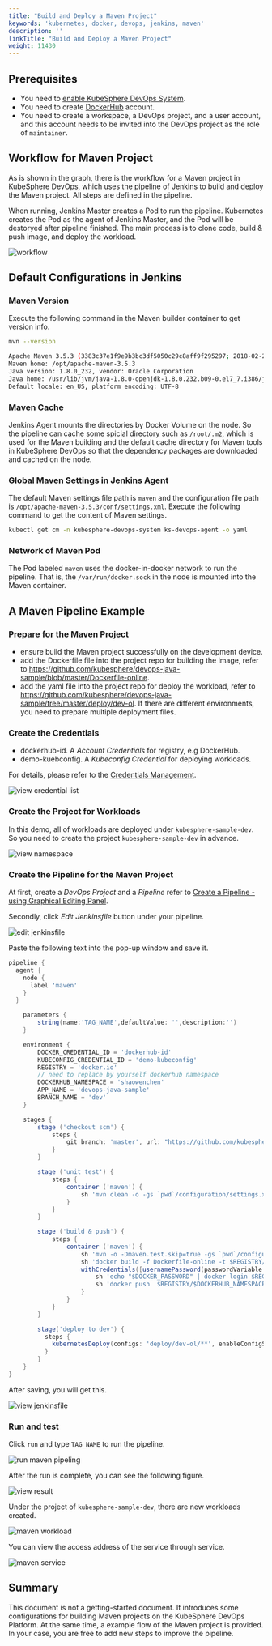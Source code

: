 ```yaml
---
title: "Build and Deploy a Maven Project"
keywords: 'kubernetes, docker, devops, jenkins, maven'
description: ''
linkTitle: "Build and Deploy a Maven Project"
weight: 11430
---
```


## Prerequisites

- You need to [enable KubeSphere DevOps System](../../../../docs/pluggable-components/devops/).
- You need to create [DockerHub](http://www.dockerhub.com/) account.
- You need to create a workspace, a DevOps project, and a user account, and this account needs to be invited into the DevOps project as the role of `maintainer`.

## Workflow for Maven Project

As is shown in the graph, there is the workflow for a Maven project in KubeSphere DevOps, which uses the pipeline of Jenkins to build and deploy the Maven project. All steps are defined in the pipeline.

When running, Jenkins Master creates a Pod to run the pipeline. Kubernetes creates the Pod as the agent of Jenkins Master, and the Pod will be destoryed after pipeline finished. The main process is to clone code, build & push image, and deploy the workload.

![workflow](/images/devops/maven-project-jenkins.png)

## Default Configurations in Jenkins

### Maven Version

Execute the following command in the Maven builder container to get version info.

```bash
mvn --version

Apache Maven 3.5.3 (3383c37e1f9e9b3bc3df5050c29c8aff9f295297; 2018-02-24T19:49:05Z)
Maven home: /opt/apache-maven-3.5.3
Java version: 1.8.0_232, vendor: Oracle Corporation
Java home: /usr/lib/jvm/java-1.8.0-openjdk-1.8.0.232.b09-0.el7_7.i386/jre
Default locale: en_US, platform encoding: UTF-8
```

### Maven Cache

Jenkins Agent mounts the directories by Docker Volume on the node. So the pipeline can cache some spicial directory such as `/root/.m2`, which is used for the Maven building and the default cache directory for Maven tools in KubeSphere DevOps so that the dependency packages are downloaded and cached on the node.

### Global Maven Settings in Jenkins Agent

The default Maven settings file path is `maven` and the configuration file path is `/opt/apache-maven-3.5.3/conf/settings.xml`. Execute the following command to get the content of Maven settings.

```bash
kubectl get cm -n kubesphere-devops-system ks-devops-agent -o yaml
```

### Network of Maven Pod

The Pod labeled `maven` uses the docker-in-docker network to run the pipeline. That is, the `/var/run/docker.sock` in the node is mounted into the Maven container.

## A Maven Pipeline Example

### Prepare for the Maven Project

- ensure build the Maven project successfully on the development device.
- add the Dockerfile file into the project repo for building the image, refer to <https://github.com/kubesphere/devops-java-sample/blob/master/Dockerfile-online>.
- add the yaml file into the project repo for deploy the workload, refer to <https://github.com/kubesphere/devops-java-sample/tree/master/deploy/dev-ol>. If there are different environments, you need to prepare multiple deployment files.

### Create the Credentials

- dockerhub-id. A *Account Credentials* for registry, e.g DockerHub.
- demo-kuebconfig. A *Kubeconfig Credential* for deploying workloads.

For details, please refer to the [Credentials Management](../../how-to-use/credential-management/).

![view credential list](/images/devops/view-credential-list.png)

### Create the Project for Workloads

In this demo, all of workloads are deployed under `kubesphere-sample-dev`. So you need to create the project `kubesphere-sample-dev` in advance.

![view namespace](/images/devops/view-namespace.png)

### Create the Pipeline for the Maven Project

At first, create a *DevOps Project* and a *Pipeline* refer to [Create a Pipeline - using Graphical Editing Panel](../../how-to-use/create-a-pipeline-using-graphical-editing-panel).

Secondly, click *Edit Jenkinsfile* button under your pipeline.

![edit jenkinsfile](/images/devops/edit-jenkinsfile.png)

Paste the following text into the pop-up window and save it.

```groovy
pipeline {
  agent {
    node {
      label 'maven'
    }
  }

    parameters {
        string(name:'TAG_NAME',defaultValue: '',description:'')
    }

    environment {
        DOCKER_CREDENTIAL_ID = 'dockerhub-id'
        KUBECONFIG_CREDENTIAL_ID = 'demo-kubeconfig'
        REGISTRY = 'docker.io'
        // need to replace by yourself dockerhub namespace
        DOCKERHUB_NAMESPACE = 'shaowenchen'
        APP_NAME = 'devops-java-sample'
        BRANCH_NAME = 'dev'
    }

    stages {
        stage ('checkout scm') {
            steps {
                git branch: 'master', url: "https://github.com/kubesphere/devops-java-sample.git"
            }
        }

        stage ('unit test') {
            steps {
                container ('maven') {
                    sh 'mvn clean -o -gs `pwd`/configuration/settings.xml test'
                }
            }
        }

        stage ('build & push') {
            steps {
                container ('maven') {
                    sh 'mvn -o -Dmaven.test.skip=true -gs `pwd`/configuration/settings.xml clean package'
                    sh 'docker build -f Dockerfile-online -t $REGISTRY/$DOCKERHUB_NAMESPACE/$APP_NAME:SNAPSHOT-$BRANCH_NAME-$BUILD_NUMBER .'
                    withCredentials([usernamePassword(passwordVariable : 'DOCKER_PASSWORD' ,usernameVariable : 'DOCKER_USERNAME' ,credentialsId : "$DOCKER_CREDENTIAL_ID" ,)]) {
                        sh 'echo "$DOCKER_PASSWORD" | docker login $REGISTRY -u "$DOCKER_USERNAME" --password-stdin'
                        sh 'docker push  $REGISTRY/$DOCKERHUB_NAMESPACE/$APP_NAME:SNAPSHOT-$BRANCH_NAME-$BUILD_NUMBER'
                    }
                }
            }
        }

        stage('deploy to dev') {
          steps {
            kubernetesDeploy(configs: 'deploy/dev-ol/**', enableConfigSubstitution: true, kubeconfigId: "$KUBECONFIG_CREDENTIAL_ID")
          }
        }
    }
}
```

After saving, you will get this.

![view jenkinsfile](/images/devops/view-edit-jenkinsfile.png)

### Run and test

Click `run` and type `TAG_NAME` to run the pipeline.

![run maven pipeling](/images/devops/run-maven-pipeline.png)

After the run is complete, you can see the following figure.

![view result](/images/devops/view-result-maven-pipeline.png)

Under the project of `kubesphere-sample-dev`, there are new workloads created. 

![maven workload](/images/devops/view-result-maven-workload.png)

You can view the access address of the service through service.

![maven service](/images/devops/view-result-maven-workload-svc.png)

## Summary

This document is not a getting-started document. It introduces some configurations for building Maven projects on the KubeSphere DevOps Platform. At the same time, a example flow of the Maven project is provided. In your case, you are free to add new steps to improve the pipeline.
